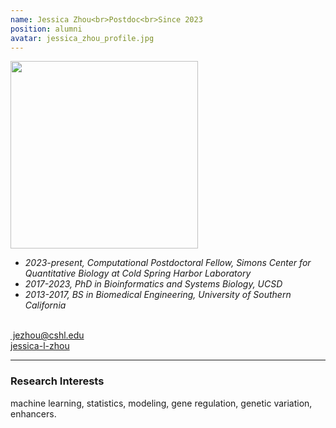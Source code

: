 ```yaml
---
name: Jessica Zhou<br>Postdoc<br>Since 2023
position: alumni
avatar: jessica_zhou_profile.jpg
---
```


<img width="300" src="{{site.baseurl}}/images/people/{{page.avatar}}" data-action="zoom">
<br>



- _2023-present, Computational Postdoctoral Fellow, Simons Center for Quantitative Biology at Cold Spring Harbor Laboratory_ <br>
- _2017-2023, PhD in Bioinformatics and Systems Biology, UCSD_ <br>
- _2013-2017, BS in Biomedical Engineering, University of Southern California_ <br>
<br>
​
<a href="mailto:jezhou@cshl.edu"><i class="fas fa-envelope"></i> jezhou@cshl.edu</a><br>
<a href="https://www.linkedin.com/in/jessica-l-zhou/"><i class="fab fa-linkedin"></i> jessica-l-zhou</a><br>

<hr>

### Research Interests

machine learning, statistics, modeling, gene regulation, genetic variation, enhancers.

<br>
<br>
<br>

&nbsp;
&nbsp;
&nbsp;
&nbsp;
&nbsp;
&nbsp;
&nbsp;
&nbsp;
&nbsp;
&nbsp;
&nbsp;
&nbsp;
&nbsp;
&nbsp;
&nbsp;
&nbsp;
&nbsp;
&nbsp;
&nbsp;
&nbsp;
&nbsp;
&nbsp;
&nbsp;
&nbsp;

